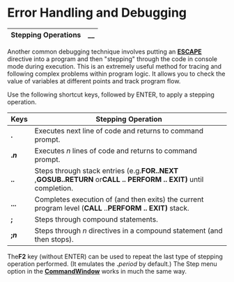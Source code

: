 # Error Handling and Debugging

**Stepping Operations** |  **__**  
---|---  
  
Another common debugging technique involves putting an **[ESCAPE](../../../directives/escape.md)** directive into a program and then "stepping" through the code in console mode during execution. This is an extremely useful method for tracing and following complex problems within program logic. It allows you to check the value of variables at different points and track program flow.

Use the following shortcut keys, followed by ENTER, to apply a stepping operation.

**Keys** |  **Stepping Operation**  
---|---  
**.** |  Executes next line of code and returns to command prompt.  
**._n_** |  Executes _n_ lines of code and returns to command prompt.  
**..** |  Steps through stack entries (e.g.**FOR..NEXT** ,**GOSUB..RETURN** or**CALL .. PERFORM .. EXIT)** until completion.  
**...** |  Completes execution of (and then exits) the current program level (**CALL** ..**PERFORM .. EXIT)** stack.  
**;** |  Steps through compound statements.  
**;_n_** |  Steps through _n_ directives in a compound statement (and then stops).  
  
The**F2** key (without ENTER) can be used to repeat the last type of stepping operation performed. (It emulates the **.**_period_ by default.) The Step menu option in the **[CommandWindow](Windows%20Debugging%20Environment.htm#command)** works in much the same way.
